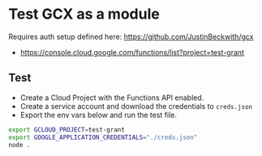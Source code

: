 # Test GCX as a module

Requires auth setup defined here:
https://github.com/JustinBeckwith/gcx

- https://console.cloud.google.com/functions/list?project=test-grant


## Test

- Create a Cloud Project with the Functions API enabled.
- Create a service account and download the credentials to `creds.json`
- Export the env vars below and run the test file.

```sh
export GCLOUD_PROJECT=test-grant
export GOOGLE_APPLICATION_CREDENTIALS="./creds.json"
node .
```
